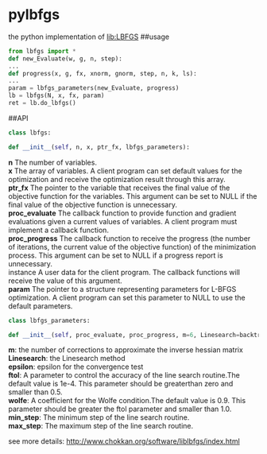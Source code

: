 # pylbfgs
the python implementation of [lib:LBFGS](http://www.chokkan.org/software/liblbfgs/index.html)
##usage
```python
from lbfgs import *
def new_Evaluate(w, g, n, step):
...
def progress(x, g, fx, xnorm, gnorm, step, n, k, ls):
...
param = lbfgs_parameters(new_Evaluate, progress)
lb = lbfgs(N, x, fx, param)
ret = lb.do_lbfgs()
```
##API

```python
class lbfgs:
```
```python
def __init__(self, n, x, ptr_fx, lbfgs_parameters):
```

**n**	The number of variables.  
**x**	The array of variables. A client program can set default values for the optimization and receive the optimization result through this array.  
**ptr_fx**	The pointer to the variable that receives the final value of the objective function for the variables. This argument can be set to NULL if the final value of the objective function is unnecessary.  
**proc_evaluate**	The callback function to provide function and gradient evaluations given a current values of variables. A client program must implement a callback function.  
**proc_progress**	The callback function to receive the progress (the number of iterations, the current value of the objective function) of the minimization process. This argument can be set to NULL if a progress report is unnecessary.  
instance	A user data for the client program. The callback functions will receive the value of this argument.  
**param**	The pointer to a structure representing parameters for L-BFGS optimization. A client program can set this parameter to NULL to use the default parameters.  

```python
class lbfgs_parameters:
```
```python
def __init__(self, proc_evaluate, proc_progress, m=6, Linesearch=backtrack, epsilon=1e-5, ftol=1e-4, wolfe=0.9, max_linesearch=10, min_step=1e-20, max_step=1e20):
```

**m**: the number of corrections to approximate the inverse hessian matrix  
**Linesearch**: the Linesearch method  
**epsilon**: epsilon for the convergence test  
**ftol**: A parameter to control the accuracy of the line search routine.The default value is 1e-4. This parameter should be greaterthan zero and smaller than 0.5.  
**wolfe**: A coefficient for the Wolfe condition.The default value is 0.9. This parameter should be greater the ftol parameter and smaller than 1.0.  
**min_step**: The minimum step of the line search routine.  
**max_step**: The maximum step of the line search routine.  

see more details:
http://www.chokkan.org/software/liblbfgs/index.html